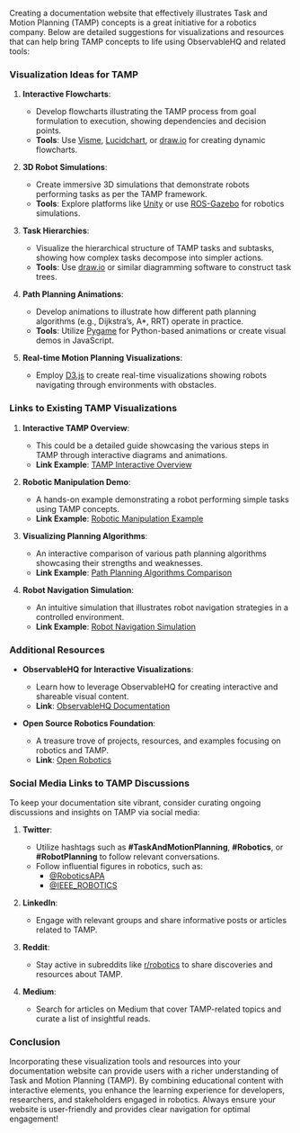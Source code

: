 Creating a documentation website that effectively illustrates Task and Motion Planning (TAMP) concepts is a great initiative for a robotics company. Below are detailed suggestions for visualizations and resources that can help bring TAMP concepts to life using ObservableHQ and related tools:

### Visualization Ideas for TAMP

1. **Interactive Flowcharts**:
   - Develop flowcharts illustrating the TAMP process from goal formulation to execution, showing dependencies and decision points. 
   - **Tools**: Use [Visme](https://www.visme.co/), [Lucidchart](https://www.lucidchart.com/), or [draw.io](https://app.diagrams.net/) for creating dynamic flowcharts.

2. **3D Robot Simulations**:
   - Create immersive 3D simulations that demonstrate robots performing tasks as per the TAMP framework.
   - **Tools**: Explore platforms like [Unity](https://unity.com/) or use [ROS-Gazebo](http://gazebosim.org/) for robotics simulations.

3. **Task Hierarchies**:
   - Visualize the hierarchical structure of TAMP tasks and subtasks, showing how complex tasks decompose into simpler actions.
   - **Tools**: Use [draw.io](https://app.diagrams.net/) or similar diagramming software to construct task trees.

4. **Path Planning Animations**:
   - Develop animations to illustrate how different path planning algorithms (e.g., Dijkstra’s, A*, RRT) operate in practice.
   - **Tools**: Utilize [Pygame](https://www.pygame.org/) for Python-based animations or create visual demos in JavaScript.

5. **Real-time Motion Planning Visualizations**:
   - Employ [D3.js](https://d3js.org) to create real-time visualizations showing robots navigating through environments with obstacles.

### Links to Existing TAMP Visualizations

1. **Interactive TAMP Overview**:
   - This could be a detailed guide showcasing the various steps in TAMP through interactive diagrams and animations.
   - **Link Example**: [TAMP Interactive Overview](https://observablehq.com/@your_username/tamp-interactive-overview)

2. **Robotic Manipulation Demo**:
   - A hands-on example demonstrating a robot performing simple tasks using TAMP concepts.
   - **Link Example**: [Robotic Manipulation Example](https://observablehq.com/@your_username/robotic-manipulation)

3. **Visualizing Planning Algorithms**:
   - An interactive comparison of various path planning algorithms showcasing their strengths and weaknesses.
   - **Link Example**: [Path Planning Algorithms Comparison](https://observablehq.com/@your_username/path-planning-algorithms)

4. **Robot Navigation Simulation**:
   - An intuitive simulation that illustrates robot navigation strategies in a controlled environment.
   - **Link Example**: [Robot Navigation Simulation](https://observablehq.com/@your_username/robot-navigation-simulation)

### Additional Resources

- **ObservableHQ for Interactive Visualizations**: 
  - Learn how to leverage ObservableHQ for creating interactive and shareable visual content.
  - **Link**: [ObservableHQ Documentation](https://observablehq.com/@observablehq/introduction)

- **Open Source Robotics Foundation**:
  - A treasure trove of projects, resources, and examples focusing on robotics and TAMP.
  - **Link**: [Open Robotics](https://openrobotics.org)

### Social Media Links to TAMP Discussions

To keep your documentation site vibrant, consider curating ongoing discussions and insights on TAMP via social media:

1. **Twitter**:
   - Utilize hashtags such as **#TaskAndMotionPlanning**, **#Robotics**, or **#RobotPlanning** to follow relevant conversations.
   - Follow influential figures in robotics, such as:
     - [@RoboticsAPA](https://twitter.com/roboticsapa)
     - [@IEEE_ROBOTICS](https://twitter.com/IEEE_ROBOTICS)

2. **LinkedIn**:
   - Engage with relevant groups and share informative posts or articles related to TAMP.

3. **Reddit**:
   - Stay active in subreddits like [r/robotics](https://www.reddit.com/r/robotics/) to share discoveries and resources about TAMP.

4. **Medium**:
   - Search for articles on Medium that cover TAMP-related topics and curate a list of insightful reads.

### Conclusion

Incorporating these visualization tools and resources into your documentation website can provide users with a richer understanding of Task and Motion Planning (TAMP). By combining educational content with interactive elements, you enhance the learning experience for developers, researchers, and stakeholders engaged in robotics. Always ensure your website is user-friendly and provides clear navigation for optimal engagement!